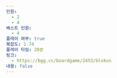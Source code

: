 ```yaml
---
인원:
  - 2
  - 4
베스트 인원:
  - 4
플레이 여부: true
복잡도: 1.74
플레이 타임: 20분
링크:
  - https://bgg.cc/boardgame/2453/blokus
내용: false
---
```

